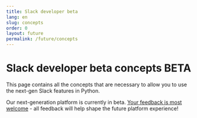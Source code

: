 ```yaml
---
title: Slack developer beta
lang: en
slug: concepts
order: 0
layout: future
permalink: /future/concepts
---
```

# Slack developer beta concepts <span class="label-beta">BETA</span>

<div class="section-content">
This page contains all the concepts that are necessary to allow you to use the next-gen Slack features in Python.
<p class="alert alert_info"><ts-icon class="ts_icon_info_circle"></ts-icon>Our next-generation platform is currently in beta. <a href="https://api.slack.com/future/survey" target="_blank">Your feedback is most welcome</a> - all feedback will help shape the future platform experience!</p>
</div>

